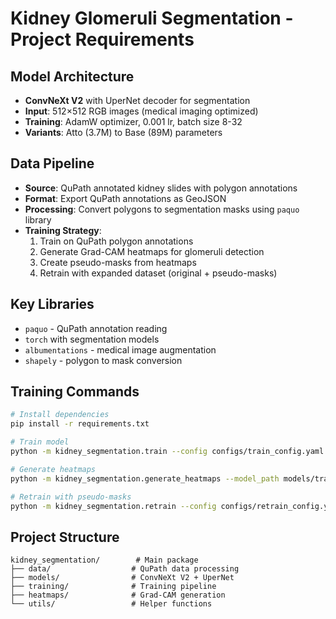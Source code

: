 # Kidney Glomeruli Segmentation - Project Requirements

## Model Architecture
- **ConvNeXt V2** with UperNet decoder for segmentation
- **Input**: 512×512 RGB images (medical imaging optimized)
- **Training**: AdamW optimizer, 0.001 lr, batch size 8-32
- **Variants**: Atto (3.7M) to Base (89M) parameters

## Data Pipeline
- **Source**: QuPath annotated kidney slides with polygon annotations
- **Format**: Export QuPath annotations as GeoJSON
- **Processing**: Convert polygons to segmentation masks using `paquo` library
- **Training Strategy**: 
  1. Train on QuPath polygon annotations
  2. Generate Grad-CAM heatmaps for glomeruli detection
  3. Create pseudo-masks from heatmaps
  4. Retrain with expanded dataset (original + pseudo-masks)

## Key Libraries
- `paquo` - QuPath annotation reading
- `torch` with segmentation models
- `albumentations` - medical image augmentation
- `shapely` - polygon to mask conversion

## Training Commands
```bash
# Install dependencies
pip install -r requirements.txt

# Train model
python -m kidney_segmentation.train --config configs/train_config.yaml

# Generate heatmaps
python -m kidney_segmentation.generate_heatmaps --model_path models/trained_model.pth

# Retrain with pseudo-masks
python -m kidney_segmentation.retrain --config configs/retrain_config.yaml
```

## Project Structure
```
kidney_segmentation/        # Main package
├── data/                  # QuPath data processing
├── models/                # ConvNeXt V2 + UperNet
├── training/              # Training pipeline
├── heatmaps/              # Grad-CAM generation
└── utils/                 # Helper functions
```